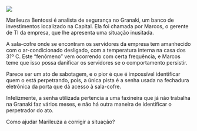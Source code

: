 [![](https://ampli-images.s3.amazonaws.com/production/286f27d5-7904-4b1d-8600-48671d61a991/original)](https://ampli-images.s3.amazonaws.com/production/286f27d5-7904-4b1d-8600-48671d61a991/original)

Marileuza Bentossi é analista de segurança no Granaki, um banco de investimentos localizado na Capital. Ela foi chamada por Marcos, o gerente de TI da empresa, que lhe apresenta uma situação inusitada.

A sala-cofre onde se encontram os servidores da empresa tem amanhecido com o ar-condicionado desligado, com a temperatura interna na casa dos 31º C. Este “fenômeno” vem ocorrendo com certa frequência, e Marcos teme que isso possa danificar os servidores se o comportamento persistir.

Parece ser um ato de sabotagem, e o pior é que é impossível identificar quem o está perpetrando, pois, a única pista é a senha usada na fechadura eletrônica da porta que dá acesso à sala-cofre.

Infelizmente, a senha utilizada pertencia a uma faxineira que já não trabalha na Granaki faz vários meses, e não há outra maneira de identificar o perpetrador do ato.

Como ajudar Marileuza a corrigir a situação?
